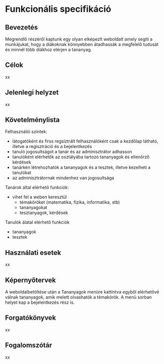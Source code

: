 # Funkcionális specifikáció

## Bevezetés
 Megrendlő részéről kaptunk egy olyan elképezlt weboldalt amely segíti a munkájukat, hogy a diákoknak könnyebben átadhassák a megfelelő tudusát és minnél több diákhoz elérjen a tananyag.

## Célok
xx

## Jelenlegi helyzet
xx

## Követelménylista

Felhasználói szintek:
- látogatóként és firss regsiztrált felhasználóként csak a kezdőlap látható, illetve a regisztráció és a bejelentkezés
- tanuló jogosultságot a tanár és az adminisztrátor adhasson
- tanulóként elérhetők az osztályába tartozó tananyagok és ellenőrző kérdések
- tanárkén létrehozhatók a tananyagok és a tesztek, illetve kezelheti a tanulókat
- az adminisztrátornak mindenhez van jogosultsága
  
Tanárok által elérhető funkciók:
  - vihet fel a weben keresztül
      - témaköröket (matematika, fizika, informatika, stb)
      - tananyagokat
      - tesztanyagok, kérdések

Tanulók álatal elérhető funkciók
  - tananyagok
  - tesztek


## Használati esetek
xx

## Képernyőtervek

A weboldalbetöltése után a Tananyagok menüre kattintva egyből elérhetővé válnak tananyagok, amik melett olvashatók a témakörök.
A menü sorban helyet kap a bejelentkezés rész is. 

## Forgatókönyvek
xx

## Fogalomszótár
xx

